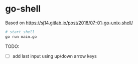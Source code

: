 # go-shell

Based on https://sj14.gitlab.io/post/2018/07-01-go-unix-shell/

```bash
# start shell
go run main.go
```

TODO:

- [ ] add last input using up/down arrow keys
